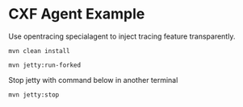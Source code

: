 # CXF Agent Example

Use opentracing specialagent to inject tracing feature transparently.

```shell
mvn clean install

mvn jetty:run-forked
```

Stop jetty with command below in another terminal


```shell
mvn jetty:stop
```